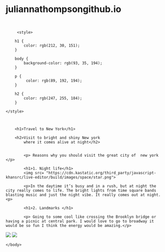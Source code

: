 # juliannathompsongithub.io
﻿<!DOCTYPE html>
<html>
    <head>
        <meta charset="utf-8">
        <title>Project: Travel webpage</title>
    </head>
    <body>
    
        
         <style>
        
        h1 {
            color: rgb(212, 30, 151);
        }  
        
        body {
            background-color: rgb(93, 35, 194);
        }
           
        p { 
             color: rgb(89, 192, 194);
        }
           
        h2 {
            color: rgb(247, 255, 184); 
        }
        
    </style>


      
        <h1>Travel to New York</h1>
        
        <h2>Visit to bright and shiny New york 
            where it comes alive at night</h2>
            
    
            <p> Reasons why you should visit the great city of  new york </p>
            
            <h1>1. Night life</h1>
            <img src= "https://cdn.kastatic.org/third_party/javascript-khansrc/live-editor/build/images/space/star.png">
            
            <p>In the daytime it’s busy and in a rush, but at night the city really comes to life. The bright lights from time square bands blasting music and just the night vibe. It really comes out at night. <p>
            
            <h1>2. Landmarks </h1>
           
            <p> Going to some cool like crossing the Brooklyn bridge or having a picnic at central park. I would love to go to broadway it would be so fun I think the energy would be amazing.</p>
         
   <img src= "https://cdn.kastatic.org/third_party/javascript-khansrc/live-editor/build/images/cute/TreeTall.png">    <img src= "https://cdn.kastatic.org/third_party/javascript-khansrc/live-editor/build/images/avatars/leaf-green.png">
        
    </body>
</html>
